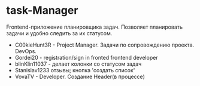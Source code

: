 # task-Manager
Frontend-приложение планировщика задач. Позволяет планировать задачи и удобно следить за их статусом.
* C00kieHunt3R - Project Manager. Задачи по сопровождению проекта. DevOps.
* Gordei20 - registration/sign in fronted frontend developer
* blinKlin11037 - делает колонки со статусом задач
* Stanislav1233 отзывы; кнопка 'создать список'
* VovaTV - Developer. Создание Header(в процессе)

